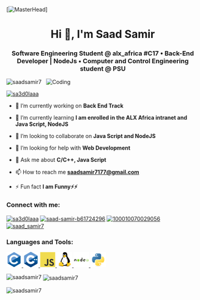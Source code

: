 [![MasterHead](https://user-images.githubusercontent.com/74038190/241765440-80728820-e06b-4f96-9c9e-9df46f0cc0a5.gif)]
<h1 align="center">Hi 👋, I'm Saad Samir</h1>
<h3 align="center">Software Engineering Student @ alx_africa #C17 • Back-End Developer | NodeJs • Computer and Control Engineering student @ PSU</h3>
<img align="right" alt="Coding" width="400" src="https://user-images.githubusercontent.com/74038190/238353480-219bcc70-f5dc-466b-9a60-29653d8e8433.gif"...">

<p align="left"> <img src="https://komarev.com/ghpvc/?username=saadsamir7&label=Profile%20views&color=0e75b6&style=flat" alt="saadsamir7" /> </p>

<p align="left"> <a href="https://twitter.com/sa3d0laaa" target="blank"><img src="https://img.shields.io/twitter/follow/sa3d0laaa?logo=twitter&style=for-the-badge" alt="sa3d0laaa" /></a> </p>

- 🔭 I’m currently working on **Back End Track**

- 🌱 I’m currently learning **I am enrolled in the ALX Africa intranet and Java Script, NodeJS**

- 👯 I’m looking to collaborate on **Java Script and NodeJS**

- 🤝 I’m looking for help with **Web Development**

- 💬 Ask me about **C/C++, Java Script**

- 📫 How to reach me **saadsamir7177@gmail.com**

- ⚡ Fun fact **I am Funny⚡⚡**

<h3 align="left">Connect with me:</h3>
<p align="left">
<a href="https://twitter.com/sa3d0laaa" target="blank"><img align="center" src="https://raw.githubusercontent.com/rahuldkjain/github-profile-readme-generator/master/src/images/icons/Social/twitter.svg" alt="sa3d0laaa" height="30" width="40" /></a>
<a href="https://linkedin.com/in/saad-samir-b61724296" target="blank"><img align="center" src="https://raw.githubusercontent.com/rahuldkjain/github-profile-readme-generator/master/src/images/icons/Social/linked-in-alt.svg" alt="saad-samir-b61724296" height="30" width="40" /></a>
<a href="https://fb.com/100010070029056" target="blank"><img align="center" src="https://raw.githubusercontent.com/rahuldkjain/github-profile-readme-generator/master/src/images/icons/Social/facebook.svg" alt="100010070029056" height="30" width="40" /></a>
<a href="https://instagram.com/saad_samir7" target="blank"><img align="center" src="https://raw.githubusercontent.com/rahuldkjain/github-profile-readme-generator/master/src/images/icons/Social/instagram.svg" alt="saad_samir7" height="30" width="40" /></a>
</p>

<h3 align="left">Languages and Tools:</h3>
<p align="left"> <a href="https://www.cprogramming.com/" target="_blank" rel="noreferrer"> <img src="https://raw.githubusercontent.com/devicons/devicon/master/icons/c/c-original.svg" alt="c" width="40" height="40"/> </a> <a href="https://www.w3schools.com/cpp/" target="_blank" rel="noreferrer"> <img src="https://raw.githubusercontent.com/devicons/devicon/master/icons/cplusplus/cplusplus-original.svg" alt="cplusplus" width="40" height="40"/> </a> <a href="https://developer.mozilla.org/en-US/docs/Web/JavaScript" target="_blank" rel="noreferrer"> <img src="https://raw.githubusercontent.com/devicons/devicon/master/icons/javascript/javascript-original.svg" alt="javascript" width="40" height="40"/> </a> <a href="https://www.linux.org/" target="_blank" rel="noreferrer"> <img src="https://raw.githubusercontent.com/devicons/devicon/master/icons/linux/linux-original.svg" alt="linux" width="40" height="40"/> </a> <a href="https://nodejs.org" target="_blank" rel="noreferrer"> <img src="https://raw.githubusercontent.com/devicons/devicon/master/icons/nodejs/nodejs-original-wordmark.svg" alt="nodejs" width="40" height="40"/> </a> <a href="https://www.python.org" target="_blank" rel="noreferrer"> <img src="https://raw.githubusercontent.com/devicons/devicon/master/icons/python/python-original.svg" alt="python" width="40" height="40"/> </a> </p>

<p><img align="left" src="https://github-readme-stats.vercel.app/api/top-langs?username=saadsamir7&show_icons=true&locale=en&layout=compact" alt="saadsamir7" /></p>

<p>&nbsp;<img align="center" src="https://github-readme-stats.vercel.app/api?username=saadsamir7&show_icons=true&locale=en" alt="saadsamir7" /></p>

<p><img align="center" src="https://github-readme-streak-stats.herokuapp.com/?user=saadsamir7&" alt="saadsamir7" /></p>
